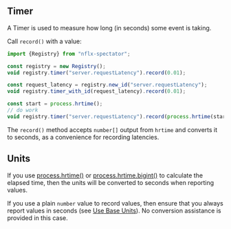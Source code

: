 ## Timer

A Timer is used to measure how long (in seconds) some event is taking.

Call `record()` with a value:

```javascript
import {Registry} from "nflx-spectator";

const registry = new Registry();
void registry.timer("server.requestLatency").record(0.01);

const request_latency = registry.new_id("server.requestLatency");
void registry.timer_with_id(request_latency).record(0.01);

const start = process.hrtime();
// do work
void registry.timer("server.requestLatency").record(process.hrtime(start));
```

The `record()` method accepts `number[]` output from `hrtime` and converts it to seconds, as a
convenience for recording latencies.

## Units

If you use [process.hrtime()] or [process.hrtime.bigint()] to calculate the elapsed time, then the
units will be converted to seconds when reporting values.

If you use a plain `number` value to record values, then ensure that you always report values in
seconds (see [Use Base Units]). No conversion assistance is provided in this case.

[process.hrtime()]: https://nodejs.org/api/process.html#processhrtimetime
[process.hrtime.bigint()]: https://nodejs.org/api/process.html#processhrtimebigint
[Use Base Units]: ../../../../concepts/naming.md#use-base-units
